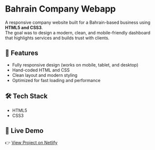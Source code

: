 # Bahrain Company Webapp

A responsive company website built for a Bahrain-based business using **HTML5 and CSS3**.  
The goal was to design a modern, clean, and mobile-friendly dashboard that highlights services and builds trust with clients.

## 🚀 Features
- Fully responsive design (works on mobile, tablet, and desktop)
- Hand-coded HTML and CSS
- Clean layout and modern styling
- Optimized for fast loading and performance

## 🛠 Tech Stack
- HTML5
- CSS3

## 🔗 Live Demo
👉 [View Project on Netlify]([https://bahrain-company-webapp.netlify.app/])
